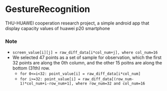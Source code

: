 # GestureRecognition
THU-HUAWEI cooperation research project, a simple android app that display capacity values of huawei p20 smartphone
### Note
- `screen_value[i][j] = raw_diff_data[i*col_num+j], where col_num=16`
- We selected 47 points as a set of sample for observation, which the first 32 points are along the 0th column, and the other 15 poitns are along the bottom (31th) row.
  - `for 0<=i<32: point_value[i] = raw_diff_data[i*col_num]` 
  - `for i>=32: point_value[i] = raw_diff_data[(row_num-1)*col_num+i-row_num+1], where row_num=32 and col_num=16`

